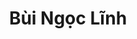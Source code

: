 ---
title: Bùi Ngọc Lĩnh
layout: hosohocsinh
birthday: '2003-01-19'
categories: hoso
fbcomments: true
tc: active
hs: active
avatar: ngoclinh.jpg
permalink: /hoso/ngoclinh.html
phone: 0353586934
address: Phủ Lý - Hà Nam
shortname: Linh Ngoc
facebook: profile.php?id=100012581986492
thongtinthem: co
tinhcach: Thích tát nhau với bùi hiền và giấu dép đinh linh
---